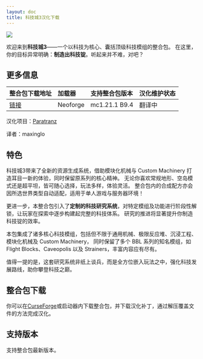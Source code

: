 ```yaml
---
layout: doc
title: 科技城3汉化下载
---
```


![](https://media.forgecdn.net/attachments/description/null/description_973d4137-c897-4749-a023-6a81edb8f0ae.png)

欢迎来到**科技城3**——一个以科技为核心、囊括顶级科技模组的整合包。
在这里，你的目标异常明确：**制造出科技锭**。听起来并不难，对吧？

<DownloadLinks :methods="[
  { id: 'lanzou', text: '下载汉化', icon: '/imgs/svg/lanzou.svg', link: '/doing' },
  { id: 'curseforge', text: 'i18n自动汉化更新模组', icon: '/imgs/svg/curseforge.svg', link: 'https://www.curseforge.com/api/v1/mods/297404/files/6351071/download' },
  { id: 'github', text: 'Github仓库', icon: '/imgs/svg/github.svg', link: 'https://github.com/VM-Chinese-translate-group/Techopolis-3' },
  { id: 'lazy', text: '懒汉下载', icon: '/imgs/logo/logo_64.png', link: '/doing' }
]" />

## 更多信息

| 整合包下载地址                                                     | 加载器   | 支持整合包版本 | 汉化维护状态 |
| :----------------------------------------------------------------- | :------- | :------------- | :----------- |
| [链接](https://www.curseforge.com/minecraft/modpacks/techopolis-3) | Neoforge | mc1.21.1 B9.4  | 翻译中       |

汉化项目：[Paratranz](https://paratranz.cn/projects/14287)

译者：maxinglo

## 特色

科技城3带来了全新的资源生成系统，借助模块化机械与 Custom Machinery 打造耳目一新的体验，同时保留原系列的核心精神。
无论你喜欢常规地形、空岛模式还是超平坦，皆可随心选择，玩法多样，体验灵活。
整合包内的合成配方亦会因所选世界类型自动适配，适用于单人游戏与服务器环境！

更进一步，本整合包引入了**定制的科技研究系统**，对特定模组及功能进行阶段性解锁，让玩家在探索中逐步构建起完整的科技体系。
研究的推进将显著提升你制造科技锭的效率。

本包集成了诸多核心科技模组，包括但不限于通用机械、极限反应堆、沉浸工程、模块化机械及 Custom Machinery，
同时保留了多个 BBL 系列的知名模组，如 Flight Blocks、Caveopolis 以及 Strainers，丰富内容应有尽有。

值得一提的是，这套研究系统非纸上谈兵，而是全方位嵌入玩法之中，强化科技发展路线，助你攀登科技之巅。

## 整合包下载

你可以在[CurseForge](https://www.curseforge.com/minecraft/modpacks/techopolis-3)或启动器内下载整合包，并下载汉化补丁，通过解压覆盖文件的方法完成汉化。

## 支持版本

支持整合包最新版本。

<DocSupport />

